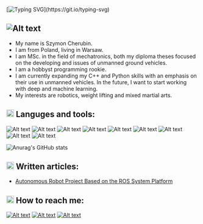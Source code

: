 


[![Typing SVG](https://readme-typing-svg.demolab.com?font=Kanit&weight=600&size=40&duration=2000&pause=500&color=08880B&background=04060EDF&center=true&vCenter=true&multiline=true&width=800&height=120&lines=Hello+there!+;Welcome+on+my+profile.)](https://git.io/typing-svg)

## ![Alt text](<https://img.shields.io/badge/About.me-00A98F.svg?style=for-the-badge&logo=aboutdotme&logoColor=white>)

- My name is Szymon Cherubin.
- I am from Poland, living in Warsaw.
- I am MSc. in the field of mechatronics, both my diploma theses focused on the developing and issues of unmanned ground vehicles.
- I am a hobbyst programming rookie.
- I am currently expanding my C++ and Python skills with an emphasis on their use in unmanned vehicles. In the future, I want to start working with      deep and machine learning.
- My interests are robotics, weight lifting and mixed martial arts.


## <img src="https://user-images.githubusercontent.com/62072813/229326515-c1af31e4-67f6-4fcd-8364-7c6c1a049e1b.png" width="20" height="20"> **Languges and tools**:

![Alt text](<https://img.shields.io/badge/ROS-22314E.svg?style=for-the-badge&logo=ROS&logoColor=white>)
![Alt text](<https://img.shields.io/badge/C++-00599C.svg?style=for-the-badge&logo=C++&logoColor=white>)
![Alt text](<https://img.shields.io/badge/Python-3776AB.svg?style=for-the-badge&logo=Python&logoColor=white>)
![Alt text](<https://img.shields.io/badge/OpenCV-5C3EE8.svg?style=for-the-badge&logo=OpenCV&logoColor=white>)
![Alt text](<https://img.shields.io/badge/NumPy-013243.svg?style=for-the-badge&logo=NumPy&logoColor=white>)
![Alt text](<https://img.shields.io/badge/Jupyter-F37626.svg?style=for-the-badge&logo=Jupyter&logoColor=white>)
![Alt text](<https://img.shields.io/badge/Ubuntu-E95420?style=for-the-badge&logo=ubuntu&logoColor=white>)
![Alt text](<https://img.shields.io/badge/Raspberry%20Pi-A22846.svg?style=for-the-badge&logo=Raspberry-Pi&logoColor=white>)
![Alt text](<https://img.shields.io/badge/Arduino-00979D.svg?style=for-the-badge&logo=Arduino&logoColor=white>)

![Anurag's GitHub stats](https://github-readme-stats.vercel.app/api?username=ragane&show_icons=true)


## <img src="https://github.githubassets.com/images/icons/emoji/unicode/270d.png" width="20" heigh="20"> **Written articles:**

- [Autonomous Robot Project Based on the ROS System Platform](https://www.researchgate.net/publication/366698259_Autonomous_Robot_Project_Based_on_the_Robot_Operating_System_Platform)

## <img src="https://user-images.githubusercontent.com/62072813/229326397-faf4db13-5381-4b77-8e3b-c9d2728e1ba9.png" width="20" height="20"> **How to reach me:**

[![Alt text](<https://img.shields.io/badge/LinkedIn-0A66C2.svg?style=for-the-badge&logo=LinkedIn&logoColor=white>)](https://pl.linkedin.com/in/szymon-cherubin-8001b1226)
[![Alt text](<https://img.shields.io/badge/GitHub-181717.svg?style=for-the-badge&logo=GitHub&logoColor=white>)](https://github.com/ragane)
[![Alt text](<https://img.shields.io/badge/Research_Gate-00CCBB.svg?&style=for-the-badge&logo=ResearchGate&logoColor=white>)](https://www.researchgate.net/profile/Szymon-Cherubin)
